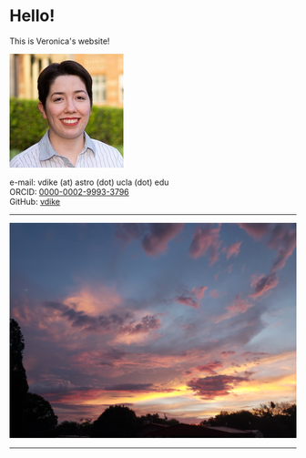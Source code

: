 # Hello!
This is Veronica's website!

![smallbright](smallbright.jpg)

e-mail: vdike (at) astro (dot) ucla (dot) edu  
ORCID: [0000-0002-9993-3796](https://orcid.org/0000-0002-9993-3796)  
GitHub: [vdike](https://github.com/vdike)

---

![llsunset](20220802_201457.jpg)

---

